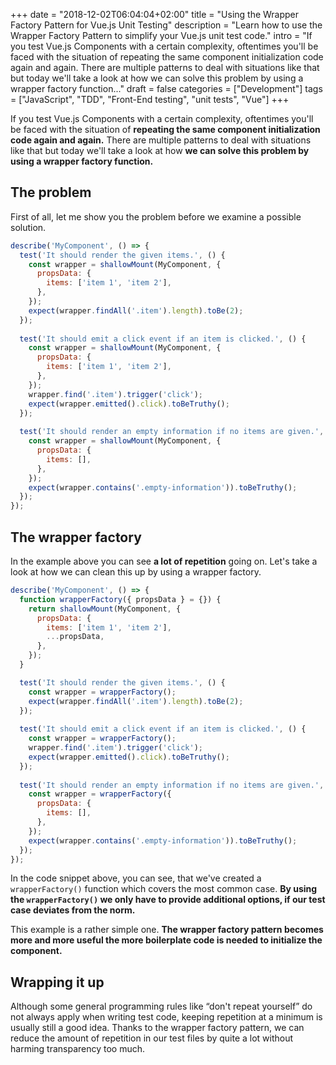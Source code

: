 +++
date = "2018-12-02T06:04:04+02:00"
title = "Using the Wrapper Factory Pattern for Vue.js Unit Testing"
description = "Learn how to use the Wrapper Factory Pattern to simplify your Vue.js unit test code."
intro = "If you test Vue.js Components with a certain complexity, oftentimes you'll be faced with the situation of repeating the same component initialization code again and again. There are multiple patterns to deal with situations like that but today we'll take a look at how we can solve this problem by using a wrapper factory function..."
draft = false
categories = ["Development"]
tags = ["JavaScript", "TDD", "Front-End testing", "unit tests", "Vue"]
+++

If you test Vue.js Components with a certain complexity, oftentimes you'll be faced with the situation of **repeating the same component initialization code again and again.** There are multiple patterns to deal with situations like that but today we'll take a look at how **we can solve this problem by using a wrapper factory function.**

## The problem

First of all, let me show you the problem before we examine a possible solution.

```js
describe('MyComponent', () => {
  test('It should render the given items.', () {
    const wrapper = shallowMount(MyComponent, {
      propsData: {
        items: ['item 1', 'item 2'],
      },
    });
    expect(wrapper.findAll('.item').length).toBe(2);
  });
  
  test('It should emit a click event if an item is clicked.', () {
    const wrapper = shallowMount(MyComponent, {
      propsData: {
        items: ['item 1', 'item 2'],
      },
    });
    wrapper.find('.item').trigger('click');
    expect(wrapper.emitted().click).toBeTruthy();
  });
  
  test('It should render an empty information if no items are given.', () {
    const wrapper = shallowMount(MyComponent, {
      propsData: {
        items: [],
      },
    });
    expect(wrapper.contains('.empty-information')).toBeTruthy();
  });
});
```

## The wrapper factory

In the example above you can see **a lot of repetition** going on. Let's take a look at how we can clean this up by using a wrapper factory.

```js
describe('MyComponent', () => {
  function wrapperFactory({ propsData } = {}) {
    return shallowMount(MyComponent, {
      propsData: {
        items: ['item 1', 'item 2'],
        ...propsData,
      },
    });
  }

  test('It should render the given items.', () {
    const wrapper = wrapperFactory();
    expect(wrapper.findAll('.item').length).toBe(2);
  });
  
  test('It should emit a click event if an item is clicked.', () {
    const wrapper = wrapperFactory();
    wrapper.find('.item').trigger('click');
    expect(wrapper.emitted().click).toBeTruthy();
  });
  
  test('It should render an empty information if no items are given.', () {
    const wrapper = wrapperFactory({
      propsData: {
        items: [],
      },
    });
    expect(wrapper.contains('.empty-information')).toBeTruthy();
  });
});
```

In the code snippet above, you can see, that we've created a `wrapperFactory()` function which covers the most common case. **By using the `wrapperFactory()` we only have to provide additional options, if our test case deviates from the norm.**

This example is a rather simple one. **The wrapper factory pattern becomes more and more useful the more boilerplate code is needed to initialize the component.**

## Wrapping it up

Although some general programming rules like “don't repeat yourself” do not always apply when writing test code, keeping repetition at a minimum is usually still a good idea. Thanks to the wrapper factory pattern, we can reduce the amount of repetition in our test files by quite a lot without harming transparency too much.
